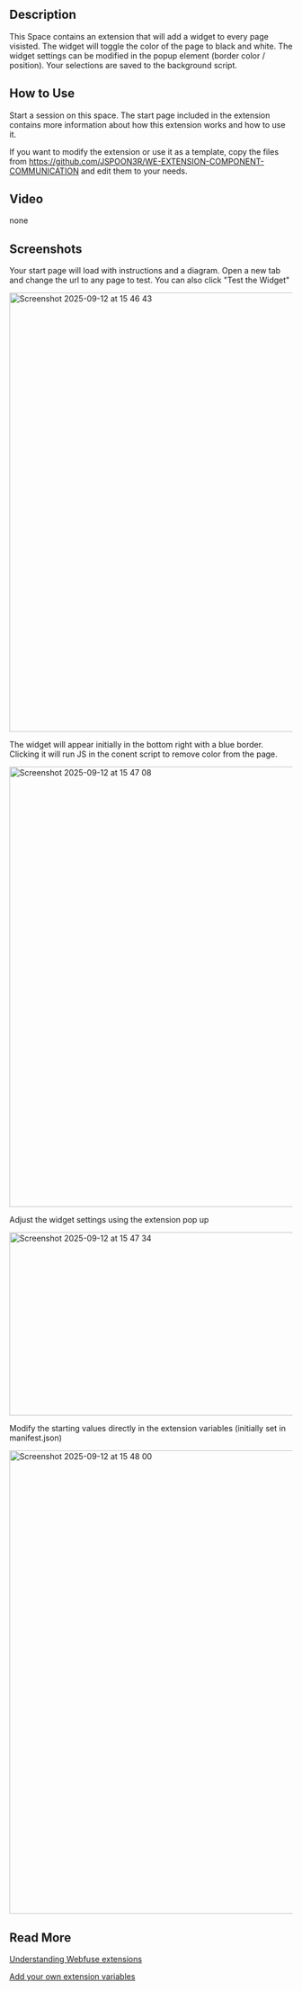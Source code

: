 ## Description
This Space contains an extension that will add a widget to every page visisted. The widget will toggle the color of the page to black and white. The widget settings can be modified in the popup element (border color / position). Your selections are saved to the background script.

## How to Use
Start a session on this space. The start page included in the extension contains more information about how this extension works and how to use it.

If you want to modify the extension or use it as a template, copy the files from https://github.com/JSPOON3R/WE-EXTENSION-COMPONENT-COMMUNICATION and edit them to your needs. 

## Video
none

## Screenshots

Your start page will load with instructions and a diagram. Open a new tab and change the url to any page to test. You can also click "Test the Widget"

<img width="1502" height="781" alt="Screenshot 2025-09-12 at 15 46 43" src="https://github.com/user-attachments/assets/6fe94249-7592-4a30-a1a0-e8e317a2dc7c" />


The widget will appear initially in the bottom right with a blue border. Clicking it will run JS in the conent script to remove color from the page.

<img width="1507" height="783" alt="Screenshot 2025-09-12 at 15 47 08" src="https://github.com/user-attachments/assets/7e265999-78f9-4ca0-966e-9ee9c7f03bfc" />


Adjust the widget settings using the extension pop up

<img width="574" height="326" alt="Screenshot 2025-09-12 at 15 47 34" src="https://github.com/user-attachments/assets/18d32b0c-91dc-4e34-af2e-ee82b80dba88" />


Modify the starting values directly in the extension variables (initially set in manifest.json)

<img width="1510" height="824" alt="Screenshot 2025-09-12 at 15 48 00" src="https://github.com/user-attachments/assets/7decdce4-77fe-4207-b6c5-91958fc9f44a" />


## Read More

[Understanding Webfuse extensions](https://dev.webfuse.com/guides/virtual-web-extensions/)

[Add your own extension variables](https://dev.webfuse.com/reference/extension-api/#manifestjson)

